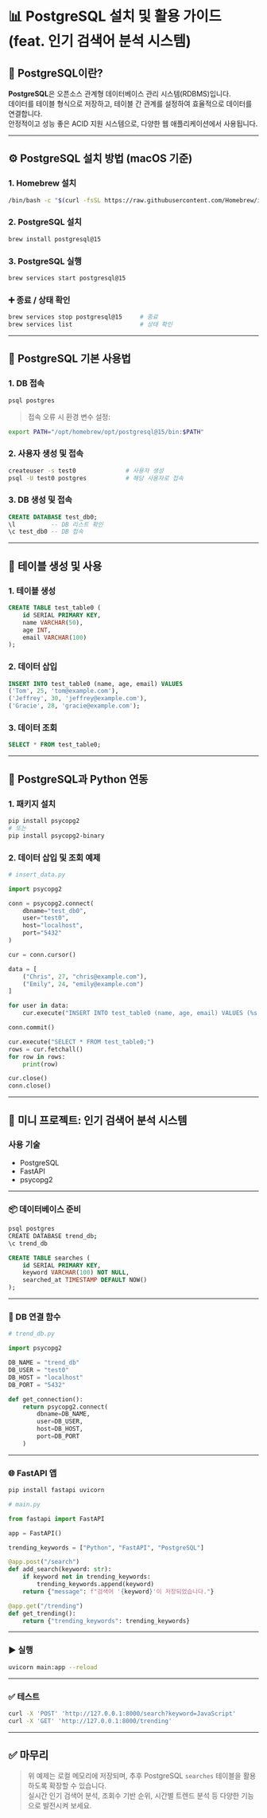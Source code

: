 # 📊 PostgreSQL 설치 및 활용 가이드 (feat. 인기 검색어 분석 시스템)

## 📌 PostgreSQL이란?

**PostgreSQL**은 오픈소스 관계형 데이터베이스 관리 시스템(RDBMS)입니다.  
데이터를 테이블 형식으로 저장하고, 테이블 간 관계를 설정하여 효율적으로 데이터를 연결합니다.  
안정적이고 성능 좋은 ACID 지원 시스템으로, 다양한 웹 애플리케이션에서 사용됩니다.

---

## ⚙️ PostgreSQL 설치 방법 (macOS 기준)

### 1. Homebrew 설치

```bash
/bin/bash -c "$(curl -fsSL https://raw.githubusercontent.com/Homebrew/install/HEAD/install.sh)"
```

### 2. PostgreSQL 설치

```bash
brew install postgresql@15
```

### 3. PostgreSQL 실행

```bash
brew services start postgresql@15
```

### ➕ 종료 / 상태 확인

```bash
brew services stop postgresql@15     # 종료
brew services list                   # 상태 확인
```

---

## 🧭 PostgreSQL 기본 사용법

### 1. DB 접속

```bash
psql postgres
```

> 접속 오류 시 환경 변수 설정:

```bash
export PATH="/opt/homebrew/opt/postgresql@15/bin:$PATH"
```

### 2. 사용자 생성 및 접속

```bash
createuser -s test0              # 사용자 생성
psql -U test0 postgres           # 해당 사용자로 접속
```

### 3. DB 생성 및 접속

```sql
CREATE DATABASE test_db0;
\l          -- DB 리스트 확인
\c test_db0 -- DB 접속
```

---

## 🧱 테이블 생성 및 사용

### 1. 테이블 생성

```sql
CREATE TABLE test_table0 (
    id SERIAL PRIMARY KEY,
    name VARCHAR(50),
    age INT,
    email VARCHAR(100)
);
```

### 2. 데이터 삽입

```sql
INSERT INTO test_table0 (name, age, email) VALUES
('Tom', 25, 'tom@example.com'),
('Jeffrey', 30, 'jeffrey@example.com'),
('Gracie', 28, 'gracie@example.com');
```

### 3. 데이터 조회

```sql
SELECT * FROM test_table0;
```

---

## 🐍 PostgreSQL과 Python 연동

### 1. 패키지 설치

```bash
pip install psycopg2
# 또는
pip install psycopg2-binary
```

### 2. 데이터 삽입 및 조회 예제

```python
# insert_data.py

import psycopg2

conn = psycopg2.connect(
    dbname="test_db0",
    user="test0",
    host="localhost",
    port="5432"
)

cur = conn.cursor()

data = [
    ("Chris", 27, "chris@example.com"),
    ("Emily", 24, "emily@example.com")
]

for user in data:
    cur.execute("INSERT INTO test_table0 (name, age, email) VALUES (%s, %s, %s)", user)

conn.commit()

cur.execute("SELECT * FROM test_table0;")
rows = cur.fetchall()
for row in rows:
    print(row)

cur.close()
conn.close()
```

---

## 🚀 미니 프로젝트: 인기 검색어 분석 시스템

### 사용 기술

- PostgreSQL
- FastAPI
- psycopg2

---

### 📦 데이터베이스 준비

```bash
psql postgres
CREATE DATABASE trend_db;
\c trend_db
```

```sql
CREATE TABLE searches (
    id SERIAL PRIMARY KEY,
    keyword VARCHAR(100) NOT NULL,
    searched_at TIMESTAMP DEFAULT NOW()
);
```

---

### 🧩 DB 연결 함수

```python
# trend_db.py

import psycopg2

DB_NAME = "trend_db"
DB_USER = "test0"
DB_HOST = "localhost"
DB_PORT = "5432"

def get_connection():
    return psycopg2.connect(
        dbname=DB_NAME,
        user=DB_USER,
        host=DB_HOST,
        port=DB_PORT
    )
```

---

### 🌐 FastAPI 앱

```bash
pip install fastapi uvicorn
```

```python
# main.py

from fastapi import FastAPI

app = FastAPI()

trending_keywords = ["Python", "FastAPI", "PostgreSQL"]

@app.post("/search")
def add_search(keyword: str):
    if keyword not in trending_keywords:
        trending_keywords.append(keyword)
    return {"message": f"검색어 '{keyword}'이 저장되었습니다."}

@app.get("/trending")
def get_trending():
    return {"trending_keywords": trending_keywords}
```

---

### ▶️ 실행

```bash
uvicorn main:app --reload
```

---

### ✅ 테스트

```bash
curl -X 'POST' 'http://127.0.0.1:8000/search?keyword=JavaScript'
curl -X 'GET' 'http://127.0.0.1:8000/trending'
```

---

## ✅ 마무리

> 위 예제는 로컬 메모리에 저장되며, 추후 PostgreSQL `searches` 테이블을 활용하도록 확장할 수 있습니다.  
> 실시간 인기 검색어 분석, 조회수 기반 순위, 시간별 트렌드 분석 등 다양한 기능으로 발전시켜 보세요.
